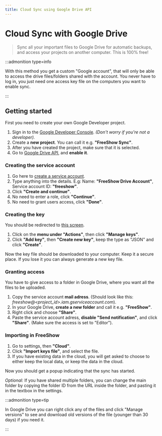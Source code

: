 ```yaml
---
title: Cloud Sync using Google Drive API
---
```


# Cloud Sync with Google Drive

> Sync all your important files to Google Drive for automatic backups, and access your projects on another computer. This is 100% free!

:::admonition type=info

With this method you get a custom "Google account", that will only be able to access the drive files/folders shared with the account. You never have to log in, you just need one access key file on the computers you want to enable sync.

:::

## Getting started

First you need to create your own Google Developer project.

1. Sign in to the [Google Developer Console](https://console.cloud.google.com/projectcreate). _(Don't worry if you're not a developer)._
2. Create a **new project**. You can call it e.g. **"FreeShow Sync"**.
3. After you have created the project, make sure that it is selected.
4. Go to [Google Drive API](https://console.developers.google.com/apis/api/drive.googleapis.com/), and **enable it**.

### Creating the service account

1. Go here to [create a service account](https://console.cloud.google.com/iam-admin/serviceaccounts/create).
2. Type anything into the details. E.g: Name: **"FreeShow Drive Account"**, Service account ID: **"freeshow"**.
3. Click **"Create and continue"**.
4. No need to enter a role, click **"Continue"**.
5. No need to grant users access, click **"Done"**.

### Creating the key

You should be redirected to [this screen](https://console.cloud.google.com/iam-admin/serviceaccounts).

1. Click on the **menu under "Actions"**, then click **"Manage keys"**.
2. Click **"Add key"**, then **"Create new key"**, keep the type as "JSON" and click **"Create"**.

Now the key file should be downloaded to your computer. Keep it a secure place. If you lose it you can always generate a new key file.

### Granting access

You have to give access to a folder in Google Drive, where you want all the files to be uploaded.

1. Copy the service account **mail adress**. (Should look like this: _freeshow@<project_id>.iam.gserviceaccount.com_).
2. In your Google Drive, **create a new folder** and call it e.g. **"FreeShow"**.
3. Right click and choose **"Share"**.
4. Paste the service account adress, **disable "Send notification"**, and click **"Share"**. (Make sure the access is set to "Editor").

### Importing in FreeShow

1. Go to settings, then **"Cloud"**.
2. Click **"Import keys file"**, and select the file.
3. If you have existing data in the cloud, you will get asked to choose to either keep the local data, or keep the data in the cloud.

Now you should get a popup indicating that the sync has started.

_Optional:_ If you have shared multiple folders, you can change the main folder by copying the folder ID from the URL inside the folder, and pasting it in the textbox in the settings.

:::admonition type=tip

In Google Drive you can right click any of the files and click "Manage versions" to see and download old versions of the file (younger than 30 days) if you need it.

:::
